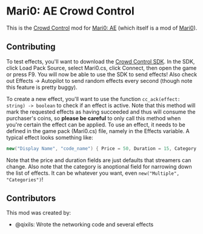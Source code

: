 # Mari0: AE Crowd Control

This is the [Crowd Control](https://crowdcontrol.live/) mod for [Mari0: AE](https://github.com/alesan99/mari0_ae)
(which itself is a mod of [Mari0](https://github.com/Stabyourself/mari0)).

## Contributing

To test effects, you'll want to download the [Crowd Control SDK](https://developer.crowdcontrol.live/sdk/). In the SDK,
click Load Pack Source, select Mari0.cs, click Connect, then open the game or press F9. You will now be able to use the
SDK to send effects! Also check out Effects -> Autopilot to send random effects every second (though note this feature
is pretty buggy).

To create a new effect, you'll want to use the function `cc_ack(effect: string) -> boolean` to check if an effect is
active. Note that this method will mark the requested effects as having succeeded and thus will consume the purchaser's
coins, so **please be careful** to only call this method when you're certain the effect can be applied.
To use an effect, it needs to be defined in the game pack (Mari0.cs) file, namely in the Effects variable. A typical
effect looks something like:

```cs
new("Display Name", "code_name") { Price = 50, Duration = 15, Category = "Player", Description = "Does a thing!" },
```

Note that the price and duration fields are just defaults that streamers can change.
Also note that the category is anoptional field for narrowing down the list of effects. It can be whatever you want,
even `new("Multiple", "Categories")`!

## Contributors

This mod was created by:

- @qixils: Wrote the networking code and several effects